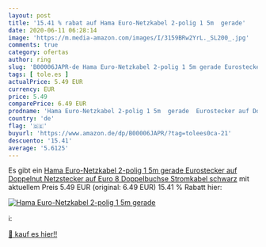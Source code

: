 ```yaml
---
layout: post
title: '15.41 % rabat auf Hama Euro-Netzkabel 2-polig 1 5m  gerade'
date: 2020-06-11 06:28:14
image: 'https://m.media-amazon.com/images/I/3159BRw2YrL._SL200_.jpg'
comments: true
category: ofertas
author: ring
slug: 'B00006JAPR-de Hama Euro-Netzkabel 2-polig 1 5m gerade Eurostecker auf...'
tags: [ tole.es ]
actualPrice: 5.49 EUR
currency: EUR
price: 5.49
comparePrice: 6.49 EUR
prodname: 'Hama Euro-Netzkabel 2-polig 1 5m  gerade  Eurostecker auf Doppelnut  Netzstecker auf Euro 8 Doppelbuchse  Stromkabel schwarz'
country: 'de'
flag: '🇩🇪'
buyurl: 'https://www.amazon.de/dp/B00006JAPR/?tag=tolees0ca-21'
descuento: '15.41'
average: '5.6125'
---
```


Es gibt ein [Hama Euro-Netzkabel 2-polig 1 5m  gerade  Eurostecker auf Doppelnut  Netzstecker auf Euro 8 Doppelbuchse  Stromkabel schwarz](https://www.amazon.de/dp/B00006JAPR/?tag=tolees0ca-21) mit aktuellem Preis 5.49 EUR (original: 6.49 EUR) 15.41 % Rabatt hier:

[![Hama Euro-Netzkabel 2-polig 1 5m  gerade](https://m.media-amazon.com/images/I/3159BRw2YrL._SL200_.jpg)](https://www.amazon.de/dp/B00006JAPR/?tag=tolees0ca-21)

ℹ️:


[🛒 kauf es hier!!](https://www.amazon.de/dp/B00006JAPR/?tag=tolees0ca-21)
